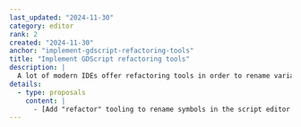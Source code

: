 ```yaml
---
last_updated: "2024-11-30"
category: editor
rank: 2
created: "2024-11-30"
anchor: "implement-gdscript-refactoring-tools"
title: "Implement GDScript refactoring tools"
description: |
  A lot of modern IDEs offer refactoring tools in order to rename variables and symbols across the codebase. We intend to add this feature to our internal GDScript code editor.
details:
  - type: proposals
    content: |
      - [Add "refactor" tooling to rename symbols in the script editor #899](https://github.com/godotengine/godot-proposals/issues/899)
---
```

